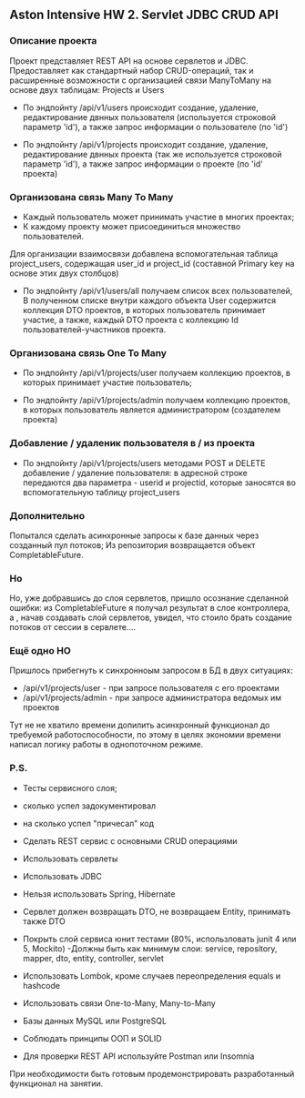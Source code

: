 ## Aston Intensive HW 2. Servlet JDBC CRUD API

### Описание проекта

Проект представляет REST API на основе сервлетов и JDBC.
Предоставляет как стандартный набор CRUD-операций, 
так и расширенные возможности 
с организацией связи ManyToMany
на основе двух таблицам: Projects и Users

- По эндпойнту /api/v1/users происходит создание, удаление, редактирование двнных пользователя
(используется строковой параметр 'id'), а также запрос информации о пользователе (по 'id')

- По эндпойнту /api/v1/projects происходит создание, удаление, редактирование двнных проекта
  (так же используется строковой параметр 'id'), а также запрос информации о проекте (по 'id' проекта)

### Организована связь Many To Many

- Каждый пользователь может принимать участие в многих проектах; 
- К каждому проекту может присоединиться множество пользователей.

Для организации взаимосвязи добавлена вспомогательная таблица project_users,
содержащая user_id и project_id (составной Primary key на основе этих двух столбцов)

- По эндпойнту /api/v1/users/all получаем список всех пользователей, В полученном списке внутри каждого объекта User содержится коллекция DTO проектов, в которых пользователь
принимает участие, а также, каждый DTO проекта с коллекцию Id пользователей-участников проекта.

### Организована связь One To Many

- По эндпойнту /api/v1/projects/user получаем коллекцию проектов, в которых принимает участие пользователь;

- По эндпойнту /api/v1/projects/admin получаем коллекцию проектов, в которых пользователь является администратором (создателем проекта)

### Добавление / удаленик пользователя в / из проекта

- По эндпойнту /api/v1/projects/users методами POST и DELETE добавление / удаление пользователя:
в адресной строке передаются два параметра - userid и projectid, которые заносятся во вспомогательную таблицу project_users

### Дополнительно 

Попытался сделать асинхронные запросы к базе данных через созданный пул потоков;
Из репозитория возвращается объект CompletableFuture.

### Но

Но, уже добравшись до слоя сервлетов, пришло осознание сделанной ошибки:
из CompletableFuture я получал результат в слое контроллера, а , начав создавать слой сервлетов,
увидел, что стоило брать создание потоков от сессии в сервлете....

### Ещё одно НО

Пришлось прибегнуть к синхронноым запросом в БД в двух ситуациях:

- /api/v1/projects/user - при запросе пользователя с его проектами
- /api/v1/projects/admin - при запросе администратора ведомых им проектов

Тут не не хватило времени допилить асинхронный функционал до требуемой работоспособности,
по этому в целях экономии времени написал логику работы в однопоточном режиме.

### P.S.

- Тесты сервисного слоя;
- сколько успел задокументировал
- на сколько успел "причесал" код




- Сделать REST сервис с основными CRUD операциями
- Использовать сервлеты
- Использовать JDBC
- Нельзя использовать Spring, Hibernate
- Сервлет должен возвращать DTO, не возвращаем Entity, принимать также DTO
- Покрыть слой сервиса юнит тестами (80%, использловать junit 4 или 5, Mockito)
  -Должны быть как минимум слои: service, repository, mapper, dto, entity, controller, servlet
- Использовать Lombok, кроме случаев переопределения equals и hashcode
- Использовать связи One-to-Many, Many-to-Many
- Базы данных MySQL или PostgreSQL
- Соблюдать принципы ООП и SOLID
- Для проверки REST API используйте Postman или Insomnia

При необходимости быть готовым продемонстрировать разработанный функционал на занятии.